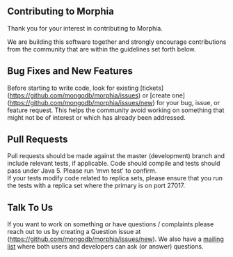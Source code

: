 ## Contributing to Morphia

Thank you for your interest in contributing to Morphia.

We are building this software together and strongly encourage contributions
from the community that are within the guidelines set forth below.

Bug Fixes and New Features
--------------------------

Before starting to write code, look for existing [tickets]
(https://github.com/mongodb/morphia/issues) or [create one]
(https://github.com/mongodb/morphia/issues/new) 
for your bug, issue, or feature request. This helps the community
avoid working on something that might not be of interest or which
has already been addressed.

Pull Requests
-------------

Pull requests should be made against the master (development)
branch and include relevant tests, if applicable. Code should compile
 and tests should pass under Java 5.  Please run 'mvn test' to confirm.  
 If your tests modify code related to replica sets, please ensure 
 that you run the tests with a replica set where the primary is on port 27017.

Talk To Us
----------

If you want to work on something or have questions / complaints please reach
out to us by creating a Question issue at (https://github.com/mongodb/morphia/issues/new).
We also have a [mailing list](https://groups.google.com/forum/#!forum/morphia)
 where both users and developers can ask (or answer) questions.
